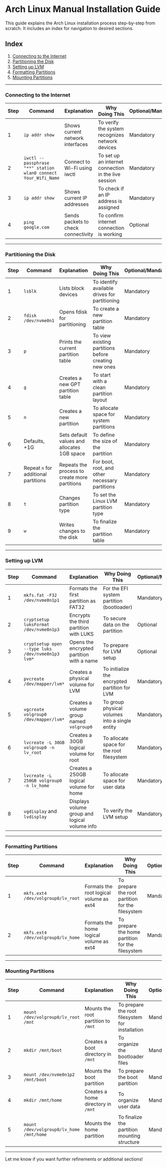 # Arch Linux Manual Installation Guide

This guide explains the Arch Linux installation process step-by-step from scratch. It includes an index for navigation to desired sections.

## Index
1. [Connecting to the Internet](#connecting-to-the-internet)
2. [Partitioning the Disk](#partitioning-the-disk)
3. [Setting up LVM](#setting-up-lvm)
4. [Formatting Partitions](#formatting-partitions)
5. [Mounting Partitions](#mounting-partitions)

---

### Connecting to the Internet

| Step | Command                                                   | Explanation                               | Why Doing This                                    | Optional/Mandatory |
|------|-----------------------------------------------------------|-------------------------------------------|--------------------------------------------------|---------------------|
| 1    | `ip addr show`                                            | Shows current network interfaces          | To verify the system recognizes network devices  | Mandatory           |
| 2    | `iwctl --passphrase "**" station wlan0 connect Your_Wifi_Name` | Connect to Wi-Fi using iwctl              | To set up an internet connection in the live session | Mandatory           |
| 3    | `ip addr show`                                            | Shows current IP addresses                | To check if an IP address is assigned            | Mandatory           |
| 4    | `ping google.com`                                         | Sends packets to check connectivity       | To confirm internet connection is working        | Optional            |

---

### Partitioning the Disk

| Step | Command                        | Explanation                                   | Why Doing This                                       | Optional/Mandatory |
|------|--------------------------------|-----------------------------------------------|-----------------------------------------------------|---------------------|
| 1    | `lsblk`                        | Lists block devices                          | To identify available drives for partitioning       | Mandatory           |
| 2    | `fdisk /dev/nvme0n1`           | Opens fdisk for partitioning                 | To create a new partition table                    | Mandatory           |
| 3    | `p`                            | Prints the current partition table           | To view existing partitions before creating new ones | Mandatory           |
| 4    | `g`                            | Creates a new GPT partition table            | To start with a clean partition layout             | Mandatory           |
| 5    | `n`                            | Creates a new partition                      | To allocate space for system partitions            | Mandatory           |
| 6    | Defaults, +1G                  | Sets default values and allocates 1GB space  | To define the size of the partition                | Mandatory           |
| 7    | Repeat `n` for additional partitions | Repeats the process to create more partitions | For boot, root, and other necessary partitions     | Mandatory           |
| 8    | `t`                            | Changes partition type                       | To set the Linux LVM partition type                | Mandatory           |
| 9    | `w`                            | Writes changes to the disk                   | To finalize the partition table                    | Mandatory           |

---

### Setting up LVM

| Step | Command                                      | Explanation                                   | Why Doing This                                       | Optional/Mandatory |
|------|----------------------------------------------|-----------------------------------------------|-----------------------------------------------------|---------------------|
| 1    | `mkfs.fat -F32 /dev/nvme0n1p1`               | Formats the first partition as FAT32          | For the EFI system partition (bootloader)           | Mandatory           |
| 2    | `cryptsetup luksFormat /dev/nvme0n1p3`       | Encrypts the third partition with LUKS        | To secure data on the partition                     | Optional            |
| 3    | `cryptsetup open --type luks /dev/nvme0n1p3 lvm*` | Opens the encrypted partition with a name     | To prepare for LVM setup                            | Optional            |
| 4    | `pvcreate /dev/mapper/lvm*`                  | Creates a physical volume for LVM             | To initialize the encrypted partition for LVM       | Mandatory           |
| 5    | `vgcreate volgroup0 /dev/mapper/lvm*`        | Creates a volume group named `volgroup0`      | To group physical volumes into a single entity      | Mandatory           |
| 6    | `lvcreate -L 30GB volgroup0 -n lv_root`      | Creates a 30GB logical volume for root        | To allocate space for the root filesystem           | Mandatory           |
| 7    | `lvcreate -L 250GB volgroup0 -n lv_home`     | Creates a 250GB logical volume for home       | To allocate space for user data                     | Mandatory           |
| 8    | `vgdisplay` and `lvdisplay`                  | Displays volume group and logical volume info | To verify the LVM setup                             | Mandatory           |

---

### Formatting Partitions

| Step | Command                                  | Explanation                                   | Why Doing This                                       | Optional/Mandatory |
|------|------------------------------------------|-----------------------------------------------|-----------------------------------------------------|---------------------|
| 1    | `mkfs.ext4 /dev/volgroup0/lv_root`       | Formats the root logical volume as ext4       | To prepare the root partition for the filesystem    | Mandatory           |
| 2    | `mkfs.ext4 /dev/volgroup0/lv_home`       | Formats the home logical volume as ext4       | To prepare the home partition for the filesystem    | Mandatory           |

---

### Mounting Partitions

| Step | Command                                  | Explanation                                   | Why Doing This                                       | Optional/Mandatory |
|------|------------------------------------------|-----------------------------------------------|-----------------------------------------------------|---------------------|
| 1    | `mount /dev/volgroup0/lv_root /mnt`      | Mounts the root partition to `/mnt`           | To prepare the root filesystem for installation     | Mandatory           |
| 2    | `mkdir /mnt/boot`                        | Creates a boot directory in `/mnt`            | To organize the bootloader files                   | Mandatory           |
| 3    | `mount /dev/nvme0n1p2 /mnt/boot`         | Mounts the boot partition                     | To prepare the boot partition                      | Mandatory           |
| 4    | `mkdir /mnt/home`                        | Creates a home directory in `/mnt`            | To organize user data                               | Mandatory           |
| 5    | `mount /dev/volgroup0/lv_home /mnt/home` | Mounts the home partition                     | To finalize the partition mounting structure        | Mandatory           |

---

Let me know if you want further refinements or additional sections!
